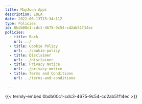```yaml
---
title: MayJuun Apps
description: EULA
date: 2022-06-13T15:34:11Z
type: Policies
id: 0bdb00c1-cdc3-4675-9c54-cd2ab51f14ec
policies: 
  - title: Back
    url: ../
  - title: Cookie Policy
    url: ../cookie-policy
  - title: Disclaimer
    url: ../disclaimer
  - title: Privacy Notice
    url: ../privacy-notice
  - title: Terms and Conditions
    url: ../terms-and-conditions

---
```


{{< termly-embed 0bdb00c1-cdc3-4675-9c54-cd2ab51f14ec >}}

